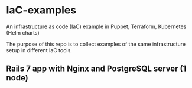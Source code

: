 # IaC-examples
An infrastructure as code (IaC) example in Puppet, Terraform, Kubernetes (Helm charts)

The purpose of this repo is to collect examples of the same infrastructure setup
in different IaC tools. 

## Rails 7 app with Nginx and PostgreSQL server (1 node)


